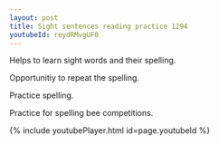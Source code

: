 ```yaml
---
layout: post
title: Sight sentences reading practice 1294
youtubeId: reydRMvgUF0
---
```

 
 
Helps to learn sight words and their spelling.

Opportunitiy to repeat the spelling. 

Practice spelling. 
 
Practice for spelling bee competitions. 
 
{% include youtubePlayer.html id=page.youtubeId %}
 
 
